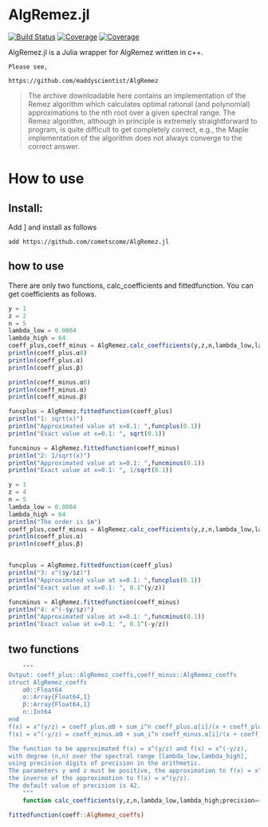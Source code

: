 # AlgRemez.jl

[![Build Status](https://travis-ci.org/cometscome/AlgRemez.jl.svg?branch=master)](https://travis-ci.org/cometscome/AlgRemez.jl)
[![Coverage](https://codecov.io/gh/cometscome/AlgRemez.jl/branch/master/graph/badge.svg)](https://codecov.io/gh/cometscome/AlgRemez.jl)
[![Coverage](https://coveralls.io/repos/github/cometscome/AlgRemez.jl/badge.svg?branch=master)](https://coveralls.io/github/cometscome/AlgRemez.jl?branch=master) 


AlgRemez.jl is a Julia wrapper for AlgRemez written in c++.  

    Please see,

    https://github.com/maddyscientist/AlgRemez

    
>The archive downloadable here contains an implementation of the Remez algorithm which calculates optimal rational (and polynomial) approximations to the nth root over a given spectral range.  The Remez algorithm, although in principle is extremely straightforward to
program, is quite difficult to get completely correct, e.g., the Maple implementation of the algorithm does not always converge to the 
correct answer.

# How to use
## Install: 
Add ] and install as follows
```
add https://github.com/cometscome/AlgRemez.jl
```

## how to use

There are only two functions, calc_coefficients and fittedfunction. 
You can get coefficients as follows.

```julia
y = 1
z = 2
n = 5
lambda_low = 0.0004
lambda_high = 64
coeff_plus,coeff_minus = AlgRemez.calc_coefficients(y,z,n,lambda_low,lambda_high)
println(coeff_plus.α0)
println(coeff_plus.α)
println(coeff_plus.β)

println(coeff_minus.α0)
println(coeff_minus.α)
println(coeff_minus.β)

funcplus = AlgRemez.fittedfunction(coeff_plus)
println("1: sqrt(x)")
println("Approximated value at x=0.1: ",funcplus(0.1))
println("Exact value at x=0.1: ", sqrt(0.1))

funcminus = AlgRemez.fittedfunction(coeff_minus)
println("2: 1/sqrt(x)")
println("Approximated value at x=0.1: ",funcminus(0.1))
println("Exact value at x=0.1: ", 1/sqrt(0.1))

y = 1
z = 4
n = 5
lambda_low = 0.0004
lambda_high = 64
println("The order is $n")
coeff_plus,coeff_minus = AlgRemez.calc_coefficients(y,z,n,lambda_low,lambda_high)
println(coeff_plus.α)
println(coeff_plus.β)


funcplus = AlgRemez.fittedfunction(coeff_plus)
println("3: x^($y/$z)")
println("Approximated value at x=0.1: ",funcplus(0.1))
println("Exact value at x=0.1: ", 0.1^(y/z))

funcminus = AlgRemez.fittedfunction(coeff_minus)
println("4: x^(-$y/$z)")
println("Approximated value at x=0.1: ",funcminus(0.1))
println("Exact value at x=0.1: ", 0.1^(-y/z))
```

## two functions

```julia
    """
Output: coeff_plus::AlgRemez_coeffs,coeff_minus::AlgRemez_coeffs
struct AlgRemez_coeffs
    α0::Float64
    α::Array{Float64,1}
    β::Array{Float64,1}
    n::Int64
end
f(x) = x^(y/z) = coeff_plus.α0 + sum_i^n coeff_plus.α[i]/(x + coeff_plus.β[i])
f(x) = x^(-y/z) = coeff_minus.α0 + sum_i^n coeff_minus.α[i]/(x + coeff_minus.β[i])

The function to be approximated f(x) = x^(y/z) and f(x) = x^(-y/z), 
with degree (n,n) over the spectral range [lambda_low,lambda_high],
using precision digits of precision in the arithmetic. 
The parameters y and z must be positive, the approximation to f(x) = x^(-y/z) is simply
the inverse of the approximation to f(x) = x^(y/z).
The default value of precision is 42. 
    """
    function calc_coefficients(y,z,n,lambda_low,lambda_high;precision=42)
```

```julia
fittedfunction(coeff::AlgRemez_coeffs)
```
